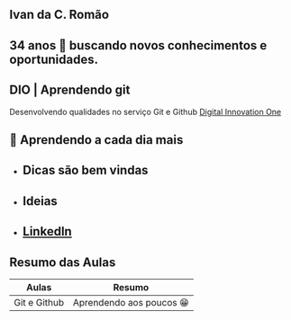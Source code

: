 
## Ivan da C. Romão 

## 34 anos 👴  buscando novos conhecimentos e oportunidades.


## DIO |  Aprendendo git 

Desenvolvendo qualidades no serviço Git e Github
[Digital Innovation One](https://www.dio.me/)

## 📝 Aprendendo a cada dia mais

- ## Dicas são bem vindas
- ## Ideias 

-  ## [Linkedln](https://www.linkedin.com/in/ivan-rom%C3%A3o-2027a3159/)

## Resumo das Aulas  
| Aulas | Resumo |
|-------|--------|
Git e Github | Aprendendo aos poucos 😁


